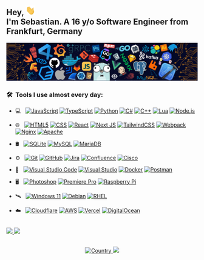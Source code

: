 <meta name="viewport" content="width=device-width, initial-scale=1.0, minimum-scale=1.0"></meta>

<h2> Hey, <img src="https://github.com/lpsebi/lpsebi/blob/main/media/wave.gif" width="25px" height="25px"><br/>
     I'm Sebastian. A 16 y/o Software Engineer from Frankfurt, Germany
</h2>

![](https://github.com/LPSebi/LPSebi/blob/main/media/header.png)


<h3> 🛠 &nbsp;Tools I use almost every day:</h3>

- 💻 &nbsp;
  [![JavaScript](https://img.shields.io/badge/javascript-333333?style=for-the-badge&logo=javascript&logoColor=%23F7DF1E)](https://www.wikiwand.com/en/JavaScript)
  [![TypeScript](https://img.shields.io/badge/-TypeScript-333333?style=for-the-badge&logo=typescript)](https://www.wikiwand.com/en/TypeScript)
  [![Python](https://img.shields.io/badge/-Python-333333?style=for-the-badge&logo=python)](https://www.wikiwand.com/en/Python)
    [![C#](https://img.shields.io/badge/-C%23-333333?style=for-the-badge&logo=csharp&logoColor=239120)](https://www.wikiwand.com/en/C-Sharp)
  [![C++](https://img.shields.io/badge/C++-333333?style=for-the-badge&logo=C%2B%2B&logoColor=00599c)](https://www.wikiwand.com/en/C%2B%2B)
  [![Lua](https://img.shields.io/badge/-Lua-333333?style=for-the-badge&logo=Lua&logoColor=007396)](https://www.wikiwand.com/en/Lua)
  [![Node.js](https://img.shields.io/badge/-Node.js-333333?style=for-the-badge&logo=Node.js)](https://www.wikiwand.com/en/Node.js)

- 🌐 &nbsp;
  [![HTML5](https://img.shields.io/badge/-HTML5-333333?style=for-the-badge&logo=HTML5)](https://www.wikiwand.com/en/HTML5)
  [![CSS](https://img.shields.io/badge/-CSS-333333?style=for-the-badge&logo=CSS3&logoColor=1572B6)](https://www.wikiwand.com/en/CSS)
  [![React](https://img.shields.io/badge/-React-333333?style=for-the-badge&logo=react)](https://www.wikiwand.com/en/React_(JavaScript_library))
  [![Next JS](https://img.shields.io/badge/Next-333333?style=for-the-badge&logo=next.js&logoColor=white)](https://www.wikiwand.com/en/Next.js)
  [![TailwindCSS](https://img.shields.io/badge/tailwindcss-333333?style=for-the-badge&logo=tailwind-css&logoColor=2338B2AC)](https://www.wikiwand.com/en/Tailwind_CSS)
  [![Webpack](https://img.shields.io/badge/webpack-333333?style=for-the-badge&logo=webpack&logoColor=238DD6F9)](https://www.wikiwand.com/en/Webpack)
  [![Nginx](https://img.shields.io/badge/nginx-333333?style=for-the-badge&logo=nginx&logoColor=%23009639)](https://www.wikiwand.com/en/Nginx)
  [![Apache](https://img.shields.io/badge/apache-333333?style=for-the-badge&logo=apache&logoColor=%23D42029)](https://www.wikiwand.com/en/Apache_HTTP_Server)
  
- 🛢 &nbsp;
  [![SQLite](https://img.shields.io/badge/-SQLite-333333?style=for-the-badge&logo=sqlite&logoColor=49A7DD)](https://www.wikiwand.com/en/SQLite)
  [![MySQL](https://img.shields.io/badge/-MySQL-333333?style=for-the-badge&logo=mysql)](https://www.wikiwand.com/en/MySQL)
  [![MariaDB](https://img.shields.io/badge/MariaDB-333333?style=for-the-badge&logo=mariadb)](https://www.wikiwand.com/en/MariaDB)
  
- ⚙️ &nbsp;
  [![Git](https://img.shields.io/badge/-Git-333333?style=for-the-badge&logo=git)](https://www.wikiwand.com/en/Git)
  [![GitHub](https://img.shields.io/badge/-GitHub-333333?style=for-the-badge&logo=github)](https://www.wikiwand.com/en/GitHub)
  [![Jira](https://img.shields.io/badge/jira-333333?style=for-the-badge&logo=jira&logoColor=%230A0FFF)](https://www.wikiwand.com/en/Jira_(software))
  [![Confluence](https://img.shields.io/badge/confluence-333333?style=for-the-badge&logo=confluence&logoColor=%23172BF4)](https://www.wikiwand.com/en/Confluence_(software))
  [![Cisco](https://img.shields.io/badge/cisco-333333?style=for-the-badge&logo=cisco&logoColor=%23049fd9)](https://www.wikiwand.com/en/Cisco_Systems)
  
- 🔧 &nbsp;
  [![Visual Studio Code](https://img.shields.io/badge/-Visual%20Studio%20Code-333333?style=for-the-badge&logo=visual-studio-code&logoColor=007ACC)](https://www.wikiwand.com/en/Visual_Studio_Code)
  [![Visual Studio](https://img.shields.io/badge/-Visual%20Studio-333333?style=for-the-badge&logo=visual-studio-code&logoColor=632C8C)](https://www.wikiwand.com/en/Microsoft_Visual_Studio)
  [![Docker](https://img.shields.io/badge/docker-333333?style=for-the-badge&logo=docker&logoColor=%230db7ed)](https://www.wikiwand.com/en/Docker_(software))
  [![Postman](https://img.shields.io/badge/Postman-333333?style=for-the-badge&logo=postman&logoColor=FF6C37)](https://www.wikiwand.com/en/Postman_(software))
  
- 🖥 &nbsp;
  [![Photoshop](https://img.shields.io/badge/-Photoshop-333333?style=for-the-badge&logo=adobe-photoshop)](https://www.wikiwand.com/en/Adobe_Photoshop)
  [![Premiere Pro](https://img.shields.io/badge/-Premiere%20Pro-333333?style=for-the-badge&logo=adobe-premiere-pro)](https://www.wikiwand.com/en/Adobe_Premiere_Pro)
  [![Raspberry Pi](https://img.shields.io/badge/-RaspberryPi-333333?style=for-the-badge&logo=Raspberry-Pi&logoColor=C51A4A)](https://www.wikiwand.com/en/Raspberry_Pi)
  
- 🛰 &nbsp;
  [![Windows 11](https://img.shields.io/badge/Windows%2011-333333?style=for-the-badge&logo=Windows%2011&logoColor=%230079d5)](https://www.wikiwand.com/en/Windows_11)
  [![Debian](https://img.shields.io/badge/Debian-333333?style=for-the-badge&logo=debian&logoColor=D70A53)](https://www.wikiwand.com/en/Debian)
  [![RHEL](https://img.shields.io/badge/RHEL-333333?style=for-the-badge&logo=redhat&logoColor=EE0000)](https://www.wikiwand.com/en/RHEL)
  
- ☁️ &nbsp;
  [![Cloudflare](https://img.shields.io/badge/Cloudflare-333333?style=for-the-badge&logo=Cloudflare&logoColor=F38020)](https://www.wikiwand.com/en/Cloudflare)
  [![AWS](https://img.shields.io/badge/AWS-333333?style=for-the-badge&logo=amazon-aws&logoColor=%23FF9900)](https://www.wikiwand.com/en/Amazon_Web_Services)
  [![Vercel](https://img.shields.io/badge/vercel-333333?style=for-the-badge&logo=vercel&logoColor=%23000000)](https://www.wikiwand.com/en/Vercel)
  [![DigitalOcean](https://img.shields.io/badge/DigitalOcean-333333?style=for-the-badge&logo=digitalOcean&logoColor=%230167ff)](https://www.wikiwand.com/en/DigitalOcean)

<br/>
<a id="imgs" href="https://github.com/LPSebi">
  <img width="50%" src="https://github-readme-streak-stats.herokuapp.com/?user=LPSebi&theme=radical&hide_border=false](https://github-readme-streak-stats.herokuapp.com?user=LPSebi&theme=tokyonight-duo&hide_border=true&mode=weekly&exclude_days=Sun%2CSat&background=1A1C1F" />
</a>
<a href="https://discord.com/users/363616190377099265">
  <img width="50%" src="https://lanyard-profile-readme.vercel.app/api/363616190377099265" />
  <br/>
</a>

<br/>
<p align="center">
  <a href="https://www.google.de/maps/place/Deutschland/">
     <img alt="Country" src="https://img.shields.io/badge/Country-Germany-lightblue?style=for-the-badge&logo=germany&labelColor=333333">
     <img src="https://api.visitorbadge.io/api/visitors?path=https%3A%2F%2Fgithub.com%2FLPSebi%2FLPSebi&label=VISITORS&labelColor=%23333333&countColor=%23add8e6&style=square" />
  </a>
</p> 


